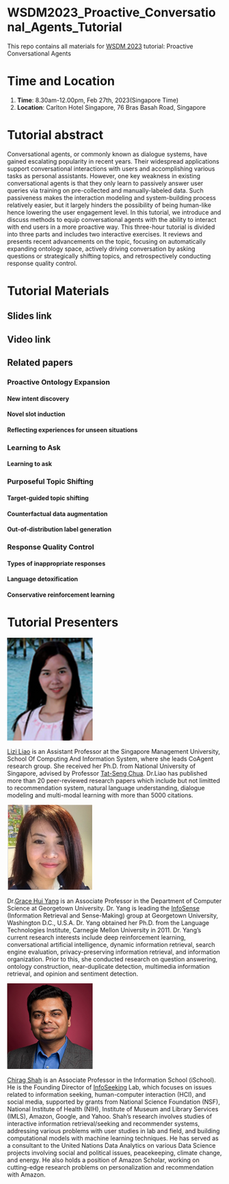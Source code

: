 # WSDM2023_Proactive_Conversational_Agents_Tutorial
This repo contains all materials for [WSDM 2023](https://www.wsdm-conference.org/2023/program/tutorials) tutorial: Proactive Conversational Agents

# Time and Location
1. **Time**: 8.30am-12.00pm, Feb 27th, 2023(Singapore Time)
2. **Location**: Carlton Hotel Singapore, 76 Bras Basah Road, Singapore

# Tutorial abstract
Conversational agents, or commonly known as dialogue systems,
have gained escalating popularity in recent years. Their widespread
applications support conversational interactions with users and
accomplishing various tasks as personal assistants. However, one
key weakness in existing conversational agents is that they only
learn to passively answer user queries via training on pre-collected
and manually-labeled data. Such passiveness makes the interaction modeling and system-building process relatively easier, but it
largely hinders the possibility of being human-like hence lowering
the user engagement level. In this tutorial, we introduce and discuss
methods to equip conversational agents with the ability to interact
with end users in a more proactive way. This three-hour tutorial is
divided into three parts and includes two interactive exercises. It
reviews and presents recent advancements on the topic, focusing
on automatically expanding ontology space, actively driving conversation by asking questions or strategically shifting topics, and
retrospectively conducting response quality control.

# Tutorial Materials
## **Slides link**  
## **Video link**  
## **Related papers** 

   ### **Proactive Ontology Expansion**
   #### New intent discovery
   #### Novel slot induction
   #### Reflecting experiences for unseen situations
   ### **Learning to Ask**
   #### Learning to ask
   ### **Purposeful Topic Shifting**
   #### Target-guided topic shifting
   #### Counterfactual data augmentation
   #### Out-of-distribution label generation
   ### **Response Quality Control**
   #### Types of inappropriate responses
   #### Language detoxification
   #### Conservative reinforcement learning

# Tutorial Presenters
<img src="https://github.com/lsyysl9711/WSDM2023_Proactive_Conversational_Agents_Tutorial/blob/main/imgs/liao-lizi.jpg" width="200px">

[Lizi Liao](https://liziliao.github.io/) is an Assistant Professor at the Singapore Management University, School Of Computing And Information System, where she leads CoAgent research group. She received her Ph.D. from National University of Singapore, advised by Professor [Tat-Seng Chua](https://www.chuatatseng.com/). Dr.Liao has published more than 20 peer-reviewed research papers which include but not limitted to recommendation system, natural language understanding, dialogue modeling and multi-modal learning with more than 5000 citations. 

<img src="https://github.com/lsyysl9711/WSDM2023_Proactive_Conversational_Agents_Tutorial/blob/main/imgs/hui_yang.png" width="200px">

Dr.[Grace Hui Yang](https://gufaculty360.georgetown.edu/s/contact/00336000014RfuEAAS/grace-yang) is an Associate Professor in the Department of Computer Science at Georgetown University. Dr. Yang is leading the [InfoSense](https://infosense.cs.georgetown.edu/index.html) (Information Retrieval and Sense-Making) group at Georgetown University, Washington D.C., U.S.A. Dr. Yang obtained her Ph.D. from the Language Technologies Institute, Carnegie Mellon University in 2011. Dr. Yang’s current research interests include deep reinforcement learning, conversational artificial intelligence, dynamic information retrieval, search engine evaluation, privacy-preserving information retrieval, and information organization. Prior to this, she conducted research on question answering, ontology construction, near-duplicate detection, multimedia information retrieval, and opinion and sentiment detection. 

<img src="https://github.com/lsyysl9711/WSDM2023_Proactive_Conversational_Agents_Tutorial/blob/main/imgs/ShahChirag.jpg" width="200px">

[Chirag Shah](https://chiragshah.org/) is an Associate Professor in the Information School (iSchool). He is the Founding Director of [InfoSeeking](https://infoseeking.org/) Lab, which focuses on issues related to information seeking, human-computer interaction (HCI), and social media, supported by grants from National Science Foundation (NSF), National Institute of Health (NIH), Institute of Museum and Library Services (IMLS), Amazon, Google, and Yahoo. Shah’s research involves studies of interactive information retrieval/seeking and recommender systems, addressing various problems with user studies in lab and field, and building computational models with machine learning techniques. He has served as a consultant to the United Nations Data Analytics on various Data Science projects involving social and political issues, peacekeeping, climate change, and energy. He also holds a position of Amazon Scholar, working on cutting-edge research problems on personalization and recommendation with Amazon.

